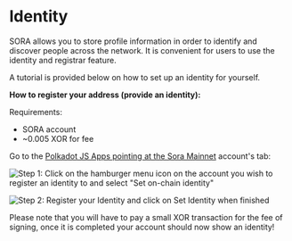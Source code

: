 # Identity

SORA allows you to store profile information in order to identify and discover people across the network. It is convenient for users to use the identity and registrar feature.

A tutorial is provided below on how to set up an identity for yourself.

**How to register your address (provide an identity):**

Requirements:

* SORA account
* \~0.005 XOR for fee

Go to the [Polkadot JS Apps pointing at the Sora Mainnet](https://polkadot.js.org/apps/?rpc=wss%3A%2F%2Fws.sora2.soramitsu.co.jp#/accounts) account's tab:

![Step 1: Click on the hamburger menu icon on the account you wish to register an identity to and select "Set on-chain identity"](<../.gitbook/assets/image (6).png>)

![Step 2: Register your Identity and click on Set Identity when finished ](<../.gitbook/assets/image (15).png>)

Please note that you will have to pay a small XOR transaction for the fee of signing, once it is completed your account should now show an identity!
